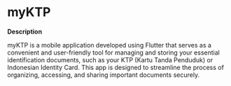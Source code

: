 # myKTP

**Description**

myKTP is a mobile application developed using Flutter that serves as a convenient and user-friendly tool for managing and storing your essential identification documents, such as your KTP (Kartu Tanda Penduduk) or Indonesian Identity Card. This app is designed to streamline the process of organizing, accessing, and sharing important documents securely.
